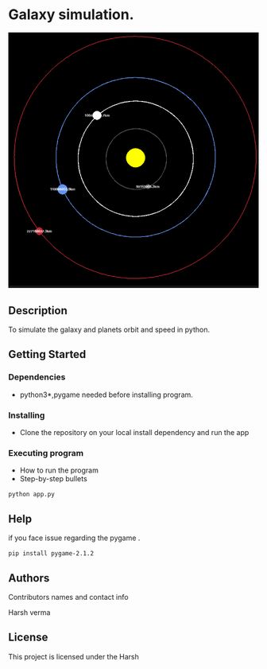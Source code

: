 # Galaxy simulation.

![Galaxy simulation with python](https://github.com/whoislimshady/Galaxy-simulation/blob/main/pic/Screenshot%20from%202022-02-20%2021-44-30.png?raw=true)

## Description

To simulate the galaxy and planets orbit and speed in python.

## Getting Started

### Dependencies

* python3*,pygame needed before installing program.

### Installing

* Clone the repository on your local install dependency and run the app 

### Executing program

* How to run the program
* Step-by-step bullets
```
python app.py
```

## Help

if you face issue regarding the pygame .
```
pip install pygame-2.1.2

```

## Authors

Contributors names and contact info

Harsh verma


## License

This project is licensed under the Harsh 

